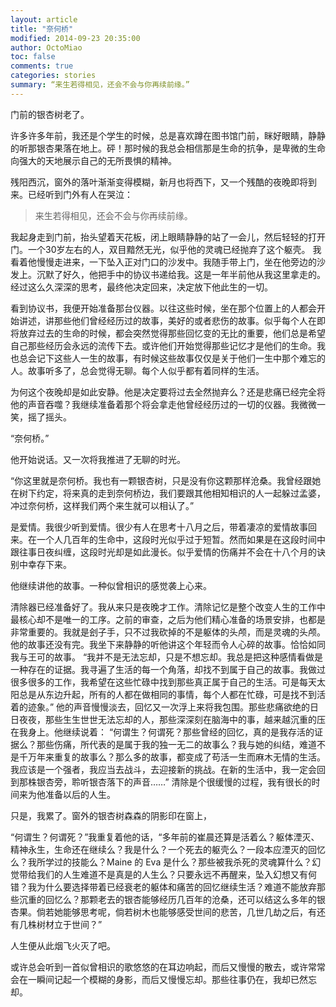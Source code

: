 ```yaml
---
layout: article
title: "奈何桥"
modified: 2014-09-23 20:35:00
author: OctoMiao
toc: false
comments: true
categories: stories
summary: “来生若得相见，还会不会与你再续前缘。”
---
```




门前的银杏树老了。

许多许多年前，我还是个学生的时候，总是喜欢蹲在图书馆门前，眯好眼睛，静静的听那银杏果落在地上。砰！那时候的我总会相信那是生命的抗争，是卑微的生命向强大的天地展示自己的无所畏惧的精神。

残阳西沉，窗外的落叶渐渐变得模糊，新月也将西下，又一个残酷的夜晚即将到来。已经听到门外有人在哭泣：
> 来生若得相见，还会不会与你再续前缘。

<!-- more -->

我起身走到门前，抬头望着天花板，闭上眼睛静静的站了一会儿，然后轻轻的打开门。一个30岁左右的人，双目黯然无光，似乎他的灵魂已经抛弃了这个躯壳。
我看着他慢慢走进来，一下坠入正对门口的沙发中。我随手带上门，坐在他旁边的沙发上。沉默了好久，他把手中的协议书递给我。这是一年半前他从我这里拿走的。经过这么久深深的思考，最终他决定回来，决定放下他此生的一切。

看到协议书，我便开始准备那台仪器。以往这些时候，坐在那个位置上的人都会开始讲述，讲那些他们曾经经历过的故事，美好的或者悲伤的故事。似乎每个人在即将放弃过去的生命的时候，都会突然觉得那些回忆变的无比的重要，他们总是希望自己那些经历会永远的流传下去。或许他们开始觉得那些记忆才是他们的生命。我也总会记下这些人一生的故事，有时候这些故事仅仅是关于他们一生中那个难忘的人。故事听多了，总会觉得无聊。每个人似乎都有着同样的生活。

为何这个夜晚却是如此安静。他是决定要将过去全然抛弃么？还是悲痛已经完全将他的声音吞噬？我继续准备着那个将会拿走他曾经经历过的一切的仪器。我微微一笑，摇了摇头。

“奈何桥。”

他开始说话。又一次将我推进了无聊的时光。

“你这里就是奈何桥。我也有一颗银杏树，只是没有你这颗那样沧桑。我曾经跟她在树下约定，将来真的走到奈何桥边，我们要跟其他相知相识的人一起躲过孟婆，冲过奈何桥，这样我们两个来生就可以相认了。”

是爱情。我很少听到爱情。很少有人在思考十八月之后，带着凄凉的爱情故事回来。在一个人几百年的生命中，这段时光似乎过于短暂。然而如果是在这段时间中跟往事日夜纠缠，这段时光却是如此漫长。似乎爱情的伤痛并不会在十八个月的诀别中幸存下来。

他继续讲他的故事。一种似曾相识的感觉袭上心来。

清除器已经准备好了。我从来只是夜晚才工作。清除记忆是整个改变人生的工作中最核心却不是唯一的工序。之前的审查，之后为他们精心准备的场景安排，也都是非常重要的。我就是刽子手，只不过我砍掉的不是躯体的头颅，而是灵魂的头颅。他的故事还没有完。我坐下来静静的听他讲这个年轻而令人心碎的故事。恰恰如同我与王可的故事。
“我并不是无法忘却，只是不想忘却。我总是把这种感情看做是一种存在的证据。我寻遍了生活的每一个角落，却找不到属于自己的故事。我做过很多很多的工作，我希望在这些忙碌中找到那些真正属于自己的生活。可是每天太阳总是从东边升起，所有的人都在做相同的事情，每个人都在忙碌，可是找不到活着的迹象。”
他的声音慢慢淡去，回忆又一次浮上来将我包围。那些悲痛欲绝的日日夜夜，那些生生世世无法忘却的人，那些深深刻在脑海中的事，越来越沉重的压在我身上。他继续说着：
“何谓生？何谓死？那些曾经的回忆，真的是我存活的证据么？那些伤痛，所代表的是属于我的独一无二的故事么？我与她的纠结，难道不是千万年来重复的故事么？那么多的故事，都变成了苟活一生而麻木无情的生活。我应该是一个强者，我应当去战斗，去迎接新的挑战。在新的生活中，我一定会回到那株银杏旁，聆听银杏落下的声音……”
清除是个很缓慢的过程，我有很长的时间来为他准备以后的人生。

只是，我累了。窗外的银杏树森森的阴影印在窗上，

“何谓生？何谓死？”我重复着他的话，“多年前的崔晨还算是活着么？躯体湮灭、精神永生，生命还在继续么？我是什么？一个死去的躯壳么？一段本应湮灭的回忆么？我所学过的技能么？Maine 的 Eva 是什么？那些被我杀死的灵魂算什么？幻觉带给我们的人生难道不是真是的人生么？只要永远不再醒来，坠入幻想又有何错？我为什么要选择带着已经衰老的躯体和痛苦的回忆继续生活？难道不能放弃那些沉重的回忆么？那颗老去的银杏能够经历几百年的沧桑，还可以结这么多年的银杏果。倘若她能够思考呢，倘若树木也能够感受世间的悲苦，几世几劫之后，有还有几株树材立于世间？”

人生便从此烟飞火灭了吧。

或许总会听到一首似曾相识的歌悠悠的在耳边响起，而后又慢慢的散去，或许常常会在一瞬间记起一个模糊的身影，而后又慢慢忘却。那些往事仍在，我却已然忘却。